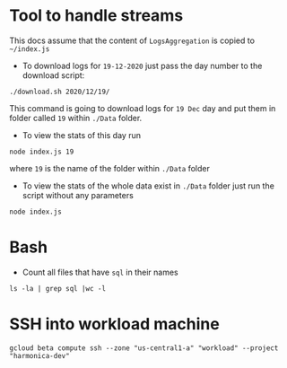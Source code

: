 # Tool to handle streams
This docs assume that the content of `LogsAggregation` is copied to `~/index.js`

- To download logs for `19-12-2020` just pass the day number to the download script:
```
./download.sh 2020/12/19/
```

This command is going to download logs for `19 Dec` day and put them in folder called `19` within `./Data` folder.

- To view the stats of this day run 
```
node index.js 19
```

where `19` is the name of the folder within `./Data` folder

- To view the stats of the whole data exist in `./Data` folder just run the script without any parameters
```
node index.js
```
    

# Bash

- Count all files that have `sql` in their names
```
ls -la | grep sql |wc -l
```

# SSH into workload machine

```
gcloud beta compute ssh --zone "us-central1-a" "workload" --project "harmonica-dev"
```